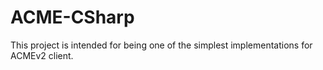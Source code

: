 # ACME-CSharp

This project is intended for being one of the simplest implementations for ACMEv2 client.
